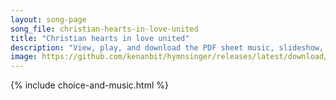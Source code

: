 ```yaml
---
layout: song-page
song_file: christian-hearts-in-love-united
title: "Christian hearts in love united"
description: "View, play, and download the PDF sheet music, slideshow, and audio. Lyrics: Christian hearts in love united: search to know God's holy will. Let his love in us ignited, more and more our spirits fill. Christ the head, and we h... english christian 4part chords"
image: https://github.com/kenanbit/hymnsinger/releases/latest/download/christian-hearts-in-love-united-trad.png
---
```


{% include choice-and-music.html %}
